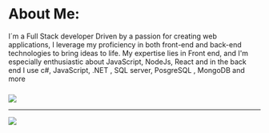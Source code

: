 #  About Me:
I´m a Full Stack developer
Driven by a passion for creating web applications, I leverage my proficiency in both front-end and back-end technologies to bring ideas to life. My expertise lies in Front end, and I'm especially enthusiastic about JavaScript, NodeJs, React and in the back end I use c#, JavaScript, .NET , SQL server, PosgreSQL , MongoDB and more

### 
![](https://quotes-github-readme.vercel.app/api?type=horizontal&theme=radical)

---
[![](https://visitcount.itsvg.in/api?id=AdolfoAriel&icon=0&color=0)](https://visitcount.itsvg.in)

<!-- Proudly created with GPRM ( https://gprm.itsvg.in ) -->

